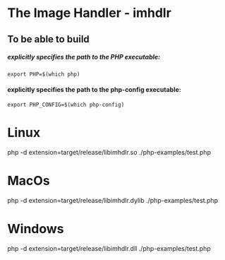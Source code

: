# The Image Handler - imhdlr

## To be able to build
##### explicitly specifies the path to the PHP executable:
`export PHP=$(which php)`
#### explicitly specifies the path to the php-config executable:
`export PHP_CONFIG=$(which php-config)`

# Linux 
php -d extension=target/release/libimhdlr.so ./php-examples/test.php
# MacOs
php -d extension=target/release/libimhdlr.dylib ./php-examples/test.php
# Windows
php -d extension=target/release/libimhdlr.dll ./php-examples/test.php

```
